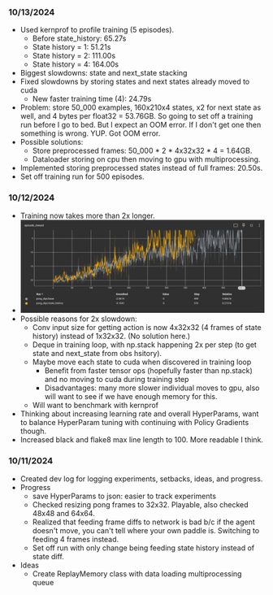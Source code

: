 ### 10/13/2024
* Used kernprof to profile training (5 episodes).
    * Before state_history: 65.27s
    * State history = 1: 51.21s
    * State history = 2: 111.00s
    * State history = 4: 164.00s
* Biggest slowdowns: state and next_state stacking
* Fixed slowdowns by storing states and next states already moved to cuda
    * New faster training time (4): 24.79s
* Problem: store 50_000 examples, 160x210x4 states, x2 for next state as well, and 4 bytes per float32 = 53.76GB. So going to set off a training run before I go to bed. But I expect an OOM error. If I don't get one then something is wrong. YUP. Got OOM error.
* Possible solutions:
    * Store preprocessed frames: 50_000 * 2 * 4x32x32 * 4 = 1.64GB.
    * Dataloader storing on cpu then moving to gpu with multiprocessing.
* Implemented storing preprocessed states instead of full frames: 20.50s.
* Set off training run for 500 episodes.

### 10/12/2024
* Training now takes more than 2x longer.
* ![10/12/2024 State History run reward plot](dev_log_images/10_12_2024_state_history.png)
* Possible reasons for 2x slowdown:
    * Conv input size for getting action is now 4x32x32 (4 frames of state history) instead of 1x32x32. (No solution here.)
    * Deque in training loop, with np.stack happening 2x per step (to get state and next_state from obs hsitory).
    * Maybe move each state to cuda when discovered in training loop
        * Benefit from faster tensor ops (hopefully faster than np.stack) and no moving to cuda during training step
        * Disadvantages: many more slower individual moves to gpu, also will want to see if we have enough memory for this.
    * Will want to benchmark with kernprof
* Thinking about increasing learning rate and overall HyperParams, want to balance HyperParam tuning with continuing with Policy Gradients though.
* Increased black and flake8 max line length to 100. More readable I think.

### 10/11/2024
* Created dev log for logging experiments, setbacks, ideas, and progress.
* Progress
    * save HyperParams to json: easier to track experiments
    * Checked resizing pong frames to 32x32. Playable, also checked 48x48 and 64x64.
    * Realized that feeding frame diffs to network is bad b/c if the agent doesn't move, you can't tell where your own paddle is. Switching to feeding 4 frames instead.
    * Set off run with only change being feeding state history instead of state diff.
* Ideas
    * Create ReplayMemory class with data loading multiprocessing queue
    
